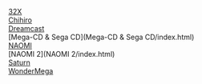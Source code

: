 [32X](32X/index.html)<br>
[Chihiro](Chihiro/index.html)<br>
[Dreamcast](Dreamcast/index.html)<br>
[Mega-CD & Sega CD](Mega-CD & Sega CD/index.html)<br>
[NAOMI](NAOMI/index.html)<br>
[NAOMI 2](NAOMI 2/index.html)<br>
[Saturn](Saturn/index.html)<br>
[WonderMega](WonderMega/index.html)<br>
